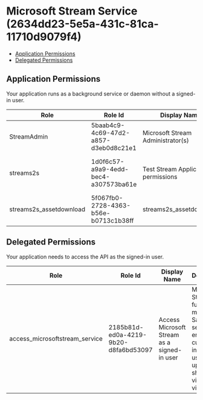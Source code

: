 # Microsoft Stream Service (2634dd23-5e5a-431c-81ca-11710d9079f4)
- [Application Permissions](#application-permissions)
- [Delegated Permissions](#delegated-permissions)

## Application Permissions
Your application runs as a background service or daemon without a signed-in user.

| Role | Role Id | Display Name | Description |
|---|---|---|---|
| StreamAdmin | 5baab4c9-4c69-47d2-a857-d3eb0d8c21e1 | Microsoft Stream Administrator(s) | Microsoft Stream Administrator |
| streams2s | 1d0f6c57-a9a9-4edd-bec4-a307573ba61e | Test Stream Application permissions | Allow applications to access Stream service |
| streams2s_assetdownload | 5f067fb0-2728-4363-b56e-b0713c1b38ff | streams2s_assetdownload | This allows stream S2S to download assets |

## Delegated Permissions
Your application needs to access the API as the signed-in user. 

| Role | Role Id | Display Name | Description |
|---|---|---|---|
| access_microsoftstream_service | 2185b81d-ed0a-4219-9b20-d8fa6bd53097 | Access Microsoft Stream as a signed-in user | Microsoft Stream is a fully managed SaaS service for enterprise customers in which users can upload, share and view videos. |

